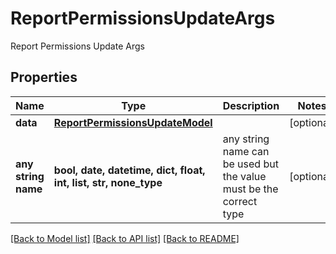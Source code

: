 # ReportPermissionsUpdateArgs

Report Permissions Update Args

## Properties
Name | Type | Description | Notes
------------ | ------------- | ------------- | -------------
**data** | [**ReportPermissionsUpdateModel**](ReportPermissionsUpdateModel.md) |  | [optional] 
**any string name** | **bool, date, datetime, dict, float, int, list, str, none_type** | any string name can be used but the value must be the correct type | [optional]

[[Back to Model list]](../README.md#documentation-for-models) [[Back to API list]](../README.md#documentation-for-api-endpoints) [[Back to README]](../README.md)


